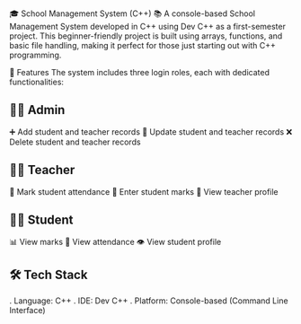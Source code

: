🎓 School Management System (C++) 📚
A console-based School Management System developed in C++ using Dev C++ as a first-semester project. This beginner-friendly project is built using arrays, functions, and basic file handling, making it perfect for those just starting out with C++ programming.

🚀 Features
The system includes three login roles, each with dedicated functionalities:

👨‍💼 Admin
---------
➕ Add student and teacher records
🔄 Update student and teacher records
❌ Delete student and teacher records

👩‍🏫 Teacher
-----------
📝 Mark student attendance
🧮 Enter student marks
👤 View teacher profile

👨‍🎓 Student
-----------
📊 View marks
📅 View attendance
👁️ View student profile

🛠️ Tech Stack
--------------
. Language: C++
. IDE: Dev C++
. Platform: Console-based (Command Line Interface)
